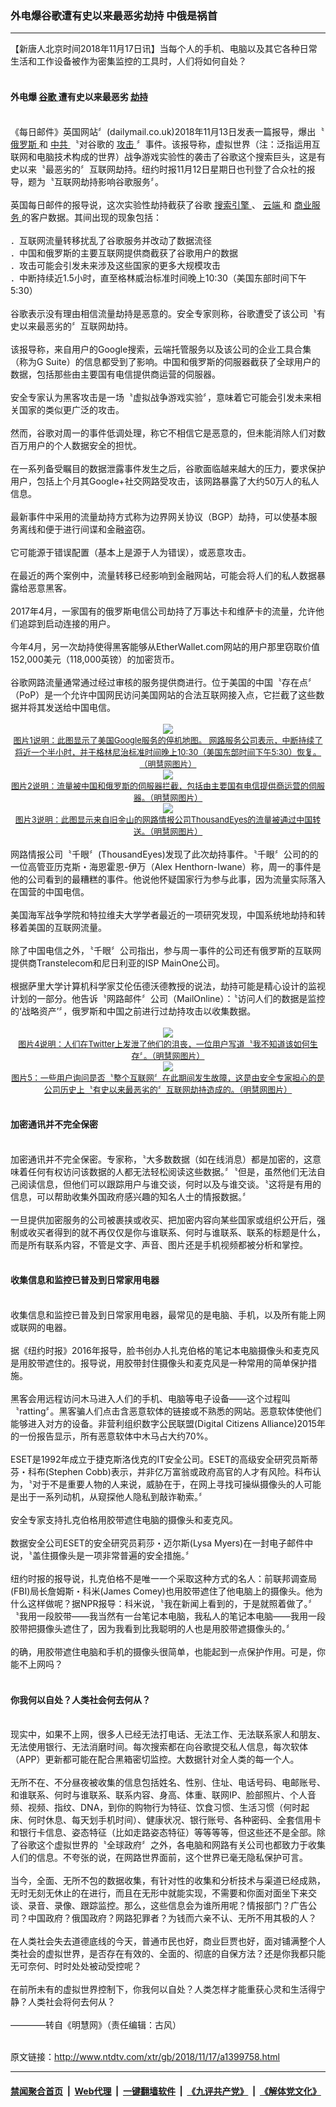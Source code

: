 ### 外电爆谷歌遭有史以来最恶劣劫持 中俄是祸首
------------------------

<div class="wysiwyg">
 【新唐人北京时间2018年11月17日讯】当每个人的手机、电脑以及其它各种日常生活和工作设备被作为密集监控的工具时，人们将如何自处？
 <br/>
 <br/>
 <h4>
  外电爆
  <a href="http://www.ntdtv.com/xtr/gb/articlelistbytag_谷歌.html" target="_blank">
   谷歌
  </a>
  遭有史以来最恶劣
  <a href="http://www.ntdtv.com/xtr/gb/articlelistbytag_劫持.html" target="_blank">
   劫持
  </a>
 </h4>
 <br/>
 《每日邮件》英国网站〞(dailymail.co.uk)2018年11月13日发表一篇报导，爆出〝
 <a href="http://www.ntdtv.com/xtr/gb/articlelistbytag_俄罗斯.html" target="_blank">
  俄罗斯
 </a>
 和
 <a href="http://www.ntdtv.com/xtr/gb/articlelistbytag_中共.html" target="_blank">
  中共
 </a>
 〝对谷歌的
 <a href="http://www.ntdtv.com/xtr/gb/articlelistbytag_攻击.html" target="_blank">
  攻击
 </a>
 〞事件。该报导称，虚拟世界（注：泛指运用互联网和电脑技术构成的世界）战争游戏实验性的袭击了谷歌这个搜索巨头，这是有史以来〝最恶劣的〞互联网劫持。纽约时报11月12日星期日也刊登了合众社的报导，题为〝互联网劫持影响谷歌服务〞。
 <br/>
 <br/>
 英国每日邮件的报导说，这次实验性劫持截获了谷歌
 <a href="http://www.ntdtv.com/xtr/gb/articlelistbytag_搜索引擎.html" target="_blank">
  搜索引擎
 </a>
 、
 <a href="http://www.ntdtv.com/xtr/gb/articlelistbytag_云端.html" target="_blank">
  云端
 </a>
 和
 <a href="http://www.ntdtv.com/xtr/gb/articlelistbytag_商业服务.html" target="_blank">
  商业服务
 </a>
 的客户数据。其间出现的现象包括：
 <br/>
 <br/>
 ．互联网流量转移扰乱了谷歌服务并改动了数据流径
 <br/>
 ．中国和俄罗斯的主要互联网提供商截获了谷歌用户的数据
 <br/>
 ．攻击可能会引发未来涉及这些国家的更多大规模攻击
 <br/>
 ．中断持续近1.5小时，直至格林威治标准时间晚上10:30（美国东部时间下午5:30）
 <br/>
 <br/>
 谷歌表示没有理由相信流量劫持是恶意的。安全专家则称，谷歌遭受了该公司〝有史以来最恶劣的〞互联网劫持。
 <br/>
 <br/>
 该报导称，来自用户的Google搜索，云端托管服务以及该公司的企业工具合集（称为G Suite）的信息都受到了影响。中国和俄罗斯的伺服器截获了全球用户的数据，包括那些由主要国有电信提供商运营的伺服器。
 <br/>
 <br/>
 安全专家认为黑客攻击是一场〝虚拟战争游戏实验〞，意味着它可能会引发未来相关国家的类似更广泛的攻击。
 <br/>
 <br/>
 然而，谷歌对周一的事件低调处理，称它不相信它是恶意的，但未能消除人们对数百万用户的个人数据安全的担忧。
 <br/>
 <br/>
 在一系列备受瞩目的数据泄露事件发生之后，谷歌面临越来越大的压力，要求保护用户，包括上个月其Google+社交网路受攻击，该网路暴露了大约50万人的私人信息。
 <br/>
 <br/>
 最新事件中采用的流量劫持方式称为边界网关协议（BGP）劫持，可以使基本服务离线和便于进行间谍和金融盗窃。
 <br/>
 <br/>
 它可能源于错误配置（基本上是源于人为错误），或恶意攻击。
 <br/>
 <br/>
 在最近的两个案例中，流量转移已经影响到金融网站，可能会将人们的私人数据暴露给恶意黑客。
 <br/>
 <br/>
 2017年4月，一家国有的俄罗斯电信公司劫持了万事达卡和维萨卡的流量，允许他们追踪到启动连接的用户。
 <br/>
 <br/>
 今年4月，另一次劫持使得黑客能够从EtherWallet.com网站的用户那里窃取价值152,000美元（118,000英镑）的加密货币。
 <br/>
 <br/>
 谷歌网路流量通常通过经过审核的服务提供商进行。位于美国的中国〝存在点〞（PoP）是一个允许中国网民访问美国网站的合法互联网接入点，它拦截了这些数据并将其发送给中国电信。
 <br/>
 <center>
  <br/>
  <a href="http://imgs.ntdtv.com/pic/2018/11-17/p9131131a143134988.jpg" target="_blank">
   <img border="0" src="http://imgs.ntdtv.com/pic/2018/11-17/p9131131a143134988-ss.jpg"/>
   <br/>
   <font size="-1">
    图片1说明：此图显示了美国Google服务的停机地图。 网路服务公司表示，中断持续了将近一个半小时，并于格林尼治标准时间晚上10:30（美国东部时间下午5:30）恢复。（明慧网图片）
   </font>
  </a>
  <br/>
  <a href="http://imgs.ntdtv.com/pic/2018/11-17/p9131141a297580421.jpg" target="_blank">
   <img border="0" src="http://imgs.ntdtv.com/pic/2018/11-17/p9131141a297580421-ss.jpg"/>
   <br/>
   <font size="-1">
    图片2说明：流量被中国和俄罗斯的伺服器拦截，包括由主要国有电信提供商运营的伺服器。（明慧网图片）
   </font>
  </a>
  <br/>
  <a href="http://imgs.ntdtv.com/pic/2018/11-17/p9131151a895976550.jpg" target="_blank">
   <img border="0" src="http://imgs.ntdtv.com/pic/2018/11-17/p9131151a895976550-ss.jpg"/>
   <br/>
   <font size="-1">
    图片3说明：此图显示来自旧金山的网路情报公司ThousandEyes的流量被通过中国转送。（明慧网图片）
   </font>
  </a>
  <br/>
 </center>
 <br/>
 网路情报公司〝千眼〞(ThousandEyes)发现了此次劫持事件。〝千眼〞公司的的一位高管亚历克斯・海恩霍恩-伊万（Alex Henthorn-Iwane）称，周一的事件是他的公司看到的最糟糕的事件。他说他怀疑国家行为参与此事，因为流量实际落入在国营的中国电信。
 <br/>
 <br/>
 美国海军战争学院和特拉维夫大学学者最近的一项研究发现，中国系统地劫持和转移着美国的互联网流量。
 <br/>
 <br/>
 除了中国电信之外，〝千眼〞公司指出，参与周一事件的公司还有俄罗斯的互联网提供商Transtelecom和尼日利亚的ISP MainOne公司。
 <br/>
 <br/>
 根据萨里大学计算机科学家艾伦伍德沃德教授的说法，劫持可能是精心设计的监视计划的一部分。他告诉〝网路邮件〞公司（MailOnline）：〝访问人们的数据是监控的‘战略资产’〞，俄罗斯和中国之前进行过劫持攻击以收集数据。
 <br/>
 <center>
  <br/>
  <a href="http://imgs.ntdtv.com/pic/2018/11-17/p9131161a279894284.jpg" target="_blank">
   <img border="0" src="http://imgs.ntdtv.com/pic/2018/11-17/p9131161a279894284-ss.jpg"/>
   <br/>
   <font size="-1">
    图片4说明：人们在Twitter上发泄了他们的沮丧，一位用户写道〝我不知道该如何生存〞。（明慧网图片）
   </font>
  </a>
  <br/>
  <a href="http://imgs.ntdtv.com/pic/2018/11-17/p9131171a316026543.jpg" target="_blank">
   <img border="0" src="http://imgs.ntdtv.com/pic/2018/11-17/p9131171a316026543-ss.jpg"/>
   <br/>
   <font size="-1">
    图片5：一些用户询问是否〝整个互联网〞在此期间发生故障，这是由安全专家担心的是公司历史上〝有史以来最恶劣的〞互联网劫持造成的。（明慧网图片）
   </font>
  </a>
  <br/>
 </center>
 <br/>
 <h4>
  加密通讯并不完全保密
 </h4>
 <br/>
 加密通讯并不完全保密。专家称，〝大多数数据（如在线消息）都是加密的，这意味着任何有权访问该数据的人都无法轻松阅读这些数据。〞〝但是，虽然他们无法自己阅读信息，但他们可以跟踪用户与谁交谈，何时以及与谁交谈。〝这将是有用的信息，可以帮助收集外国政府感兴趣的知名人士的情报数据。〞
 <br/>
 <br/>
 一旦提供加密服务的公司被裹挟或收买、把加密内容向某些国家或组织公开后，强制或收买者得到的就不再仅仅是你与谁联系、何时与谁联系、联系的标题是什么，而是所有联系内容，不管是文字、声音、图片还是手机视频都被分析和掌控。
 <br/>
 <br/>
 <h4>
  收集信息和监控已普及到日常家用电器
 </h4>
 <br/>
 收集信息和监控已普及到日常家用电器，最常见的是电脑、手机，以及所有能上网或联网的电器。
 <br/>
 <br/>
 据《纽约时报》2016年报导，脸书创办人扎克伯格的笔记本电脑摄像头和麦克风是用胶带遮住的。报导说，用胶带封住摄像头和麦克风是一种常用的简单保护措施。
 <br/>
 <br/>
 黑客会用远程访问木马进入人们的手机、电脑等电子设备——这个过程叫〝ratting〞。黑客骗人们点击含恶意软体的链接或不熟悉的网站。恶意软体使他们能够进入对方的设备。非营利组织数字公民联盟(Digital Citizens Alliance)2015年的一份报告显示，所有恶意软体中木马占大约70%。
 <br/>
 <br/>
 ESET是1992年成立于捷克斯洛伐克的IT安全公司。ESET的高级安全研究员斯蒂芬・科布(Stephen Cobb)表示，并非亿万富翁或政府高官的人才有风险。科布认为，〝对于不是重要人物的人来说，威胁在于，在网上寻找可操纵摄像头的人可能是出于一系列动机，从窥探他人隐私到敲诈勒索。〞
 <br/>
 <br/>
 安全专家支持扎克伯格用胶带遮住电脑的摄像头和麦克风。
 <br/>
 <br/>
 数据安全公司ESET的安全研究员莉莎・迈尔斯(Lysa Myers)在一封电子邮件中说，〝盖住摄像头是一项非常普遍的安全措施。〞
 <br/>
 <br/>
 纽约时报的报导说，扎克伯格不是唯一一个采取这种方式的名人：前联邦调查局(FBI)局长詹姆斯・科米(James Comey)也用胶带遮住了他电脑上的摄像头。他为什么这样做呢？据NPR报导：科米说，〝我在新闻上看到的，于是就照着做了。〞〝我用一段胶带——我当然有一台笔记本电脑，我私人的笔记本电脑——我用一段胶带把摄像头遮住了，因为我看到比我聪明的人也是用胶带遮摄像头的。〞
 <br/>
 <br/>
 的确，用胶带遮住电脑和手机的摄像头很简单，也能起到一点保护作用。可是，你能不上网吗？
 <br/>
 <br/>
 <h4>
  你我何以自处？人类社会何去何从？
 </h4>
 <br/>
 现实中，如果不上网，很多人已经无法打电话、无法工作、无法联系家人和朋友、无法使用银行、无法消磨时间。每次搜索都在向谷歌提交私人信息，每次软体（APP）更新都可能在配合黑箱密切监控。大数据针对全人类的每一个人。
 <br/>
 <br/>
 无所不在、不分昼夜被收集的信息包括姓名、性别、住址、电话号码、电邮账号、和谁联系、何时与谁联系、联系内容、身高、体重、联网IP、脸部照片、个人音频、视频、指纹、DNA，到你的购物行为特征、饮食习惯、生活习惯（何时起床、何时休息、每天划手机时间）、健康状况、银行账号、各种密码、全套信用卡和银行卡信息、姿态特征（比如走路姿态特征）等等等等，但这些还不是全部。除了谷歌这个虚拟世界的〝全球政府〞之外，各电脑和网路有关公司也都致力于收集人们的信息。不夸张的说，在网路世界面前，这个世界已毫无隐私保护可言。
 <br/>
 <br/>
 当今，全面、无所不包的数据收集，有针对性的收集和分析技术与渠道已经成熟，无时无刻无休止的在进行，而且在无形中就能实现，不需要和你面对面坐下来交谈、录音、录像、跟踪监控。那么，这些信息会为谁所用呢？情报部门？广告公司？中国政府？俄国政府？网路犯罪者？为钱而六亲不认、无所不用其极的人？
 <br/>
 <br/>
 在人类社会失去道德底线的今天，普通市民也好，商业巨贾也好，面对铺满整个人类社会的虚拟世界，是否存在有效的、全面的、彻底的自保方法？还是你我都只能无可奈何、时时处处被动受控呢？
 <br/>
 <br/>
 在前所未有的虚拟世界控制下，你我何以自处？人类怎样才能重获心灵和生活得宁静？人类社会将何去何从？
 <br/>
 <br/>
 ————转自《明慧网》（责任编辑：古风）
</div>

<br/>原文链接：http://www.ntdtv.com/xtr/gb/2018/11/17/a1399758.html


------------------------
#### [禁闻聚合首页](https://github.com/gfw-breaker/banned-news/blob/master/README.md) &nbsp;|&nbsp; [Web代理](https://github.com/gfw-breaker/open-proxy/blob/master/README.md) &nbsp;|&nbsp; [一键翻墙软件](https://github.com/gfw-breaker/nogfw/blob/master/README.md) &nbsp;|&nbsp; [《九评共产党》](https://github.com/gfw-breaker/9ping.md/blob/master/README.md#九评之一评共产党是什么) &nbsp;|&nbsp; [《解体党文化》](https://github.com/gfw-breaker/jtdwh.md/blob/master/README.md#绪论)